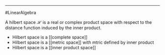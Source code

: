 ----
#LinearAlgebra

A hilbert space $\mathcal{H}$ is a real or complex product space with respect to the distance function induced by the inner product.

- Hilbert space is a [[complete space]]
- Hilbert space is a [[metric space]] with mtric defined by inner product
- Hilbert space is a [[inner product space]]





